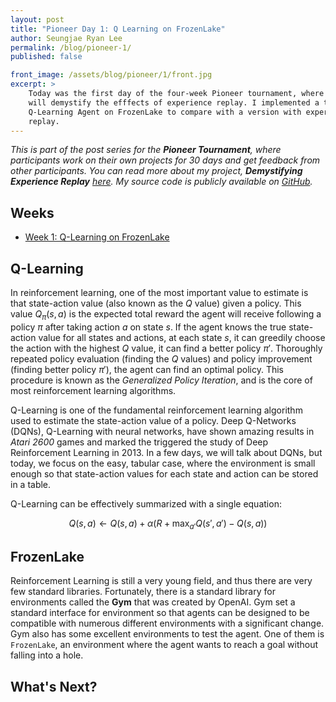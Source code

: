 ```yaml
---
layout: post
title: "Pioneer Day 1: Q Learning on FrozenLake"
author: Seungjae Ryan Lee
permalink: /blog/pioneer-1/
published: false

front_image: /assets/blog/pioneer/1/front.jpg
excerpt: >
    Today was the first day of the four-week Pioneer tournament, where I
    will demystify the efffects of experience replay. I implemented a tabular
    Q-Learning Agent on FrozenLake to compare with a version with experienc
    replay.
---
```


*This is part of the post series for the **Pioneer Tournament**, where
participants work on their own projects for 30 days and get feedback from
other participants. You can read more about my project, **Demystifying
Experience Replay** [here](/pioneer). My source code is publicly available on
[GitHub](https://github.com/seungjaeryanlee/pioneer).*

## Weeks

- [Week 1: Q-Learning on FrozenLake](/blog/pioneer-1)

## Q-Learning

In reinforcement learning, one of the most important value to estimate is that state-action value (also known as the $Q$ value) given a policy. This value $Q_\pi(s, a)$ is the expected total reward the agent will receive following a policy $\pi$ after taking action $a$ on state $s$. If the agent knows the true state-action value for all states and actions, at each state $s$, it can greedily choose the action with the highest $Q$ value, it can find a better policy $\pi'$. Thoroughly repeated policy evaluation (finding the $Q$ values) and policy improvement (finding better policy $\pi'$), the agent can find an optimal policy. This procedure is known as the *Generalized Policy Iteration*, and is the core of most reinforcement learning algorithms.

Q-Learning is one of the fundamental reinforcement learning algorithm used to estimate the state-action value of a policy. Deep Q-Networks (DQNs), Q-Learning with neural networks, have shown amazing results in *Atari 2600* games and marked the triggered the study of Deep Reinforcement Learning in 2013. In a few days, we will talk about DQNs, but today, we focus on the easy, tabular case, where the environment is small enough so that state-action values for each state and action can be stored in a table.

Q-Learning can be effectively summarized with a single equation:

$$
Q(s, a) \leftarrow Q(s, a) + \alpha (R + \max_{a'} Q(s', a') - Q(s, a))
$$


## FrozenLake

Reinforcement Learning is still a very young field, and thus there are very few standard libraries. Fortunately, there is a standard library for environments called the **Gym** that was created by OpenAI. Gym set a standard interface for environment so that agents can be designed to be compatible with numerous different environments with a significant change. Gym also has some excellent environments to test the agent. One of them is `FrozenLake`, an environment where the agent wants to reach a goal without falling into a hole.

## What's Next?